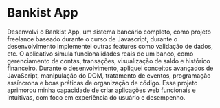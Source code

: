 # Bankist App
Desenvolvi o Bankist App, um sistema bancário completo, como projeto freelance baseado durante o curso de Javascript, durante o desenvolvimento implementei outras features como validação de dados, etc. O aplicativo simula funcionalidades reais de um banco, como gerenciamento de contas, transações, visualização de saldo e histórico financeiro.  Durante o desenvolvimento, apliquei conceitos avançados de JavaScript, manipulação do DOM, tratamento de eventos, programação assíncrona e boas práticas de organização de código. Esse projeto aprimorou minha capacidade de criar aplicações web funcionais e intuitivas, com foco em experiência do usuário e desempenho.
